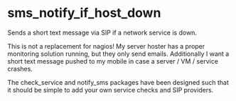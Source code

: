 sms_notify_if_host_down
=======================

Sends a short text message via SIP if a network service is down.


This is not a replacement for nagios!
My server hoster has a proper monitoring solution running, but they only send emails. Additionally I want a short text message pushed to my mobile in case a server / VM / service crashes.

The check_service and notify_sms packages have been designed such that it should be simple to add your own service checks and SIP providers.

